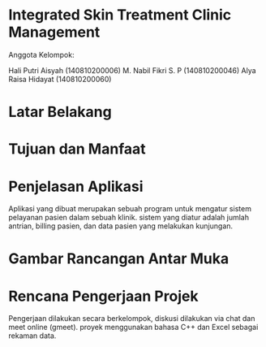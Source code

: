 # Integrated Skin Treatment Clinic Management

Anggota Kelompok:

Hali Putri Aisyah (140810200006)
M. Nabil Fikri S. P (140810200046)
Alya Raisa Hidayat (140810200060)

# Latar Belakang
# Tujuan dan Manfaat
# Penjelasan Aplikasi
Aplikasi yang dibuat merupakan sebuah program untuk mengatur sistem pelayanan pasien dalam sebuah klinik.
sistem yang diatur adalah jumlah antrian, billing pasien, dan data pasien yang melakukan kunjungan. 

# Gambar Rancangan Antar Muka
# Rencana Pengerjaan Projek
Pengerjaan dilakukan secara berkelompok, diskusi dilakukan via chat dan meet online (gmeet). proyek menggunakan bahasa C++ dan Excel sebagai rekaman data. 
